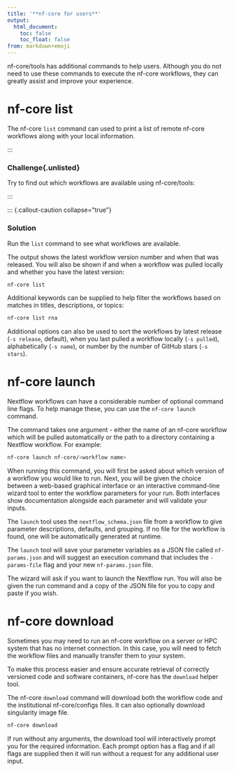 ```yaml
---
title: '**nf-core for users**'
output:
  html_document:
    toc: false
    toc_float: false
from: markdown+emoji
---
```


nf-core/tools has additional commands to help users. Although you do not need to use these commands to execute the nf-core workflows, they can greatly assist and improve your experience.

# nf-core list

The nf-core `list` command can used to print a list of remote nf-core workflows along with your local information.

:::

### **Challenge**{.unlisted}

Try to find out which workflows are available using nf-core/tools:

:::

::: {.callout-caution collapse="true"}

### Solution

Run the `list` command to see what workflows are available.

The output shows the latest workflow version number and when that was released. You will also be shown if and when a workflow was pulled locally and whether you have the latest version:

```bash
nf-core list
```

Additional keywords can be supplied to help filter the workflows based on matches in titles, descriptions, or topics:

```bash
nf-core list rna
```

Additional options can also be used to sort the workflows by latest release (`-s release`, default), when you last pulled a workflow locally (`-s pulled`), alphabetically (`-s name`), or number by the number of GitHub stars (`-s stars`).

# nf-core launch

Nextflow workflows can have a considerable number of optional command line flags. To help manage these, you can use the `nf-core launch` command.

The command takes one argument - either the name of an nf-core workflow which will be pulled automatically or the path to a directory containing a Nextflow workflow. For example:

```bash
nf-core launch nf-core/<workflow name>
```

When running this command, you will first be asked about which version of a workflow you would like to run. Next, you will be given the choice between a web-based graphical interface or an interactive command-line wizard tool to enter the workflow parameters for your run. Both interfaces show documentation alongside each parameter and will validate your inputs.

The `launch` tool uses the `nextflow_schema.json` file from a workflow to give parameter descriptions, defaults, and grouping. If no file for the workflow is found, one will be automatically generated at runtime.

The `launch` tool will save your parameter variables as a JSON file called `nf-params.json` and will suggest an execution command that includes the `-params-file` flag and your new `nf-params.json` file.

The wizard will ask if you want to launch the Nextflow run. You will also be given the run command and a copy of the JSON file for you to copy and paste if you wish.

# nf-core download

Sometimes you may need to run an nf-core workflow on a server or HPC system that has no internet connection. In this case, you will need to fetch the workflow files and manually transfer them to your system.

To make this process easier and ensure accurate retrieval of correctly versioned code and software containers, nf-core has the `download` helper tool.

The nf-core `download` command will download both the workflow code and the institutional nf-core/configs files. It can also optionally download singularity image file.

```bash
nf-core download
```

If run without any arguments, the download tool will interactively prompt you for the required information. Each prompt option has a flag and if all flags are supplied then it will run without a request for any additional user input.
